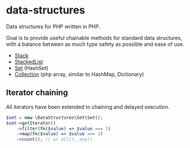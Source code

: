 # data-structures
Data structures for PHP written in PHP.

Goal is to provide useful chainable methods for standard data structures, 
with a balance between as much type safety as possible and ease of use.

* [Stack](./src/Stack)
* [StackedList](./src/StackedList)
* [Set](./src/Set) (HashSet)
* [Collection](./src/Collection) (php array, similar to HashMap, Dictionary)


## Iterator chaining

All iterators have been extended to chaining and delayed execution.

```php
$set = new \DataStructures\Set\Set();
$set->getIterator()
    ->filter(fn($value) => $value === 1)
    ->map(fn($value) => $value === 1)
    ->count(); // or all(), any().
```
